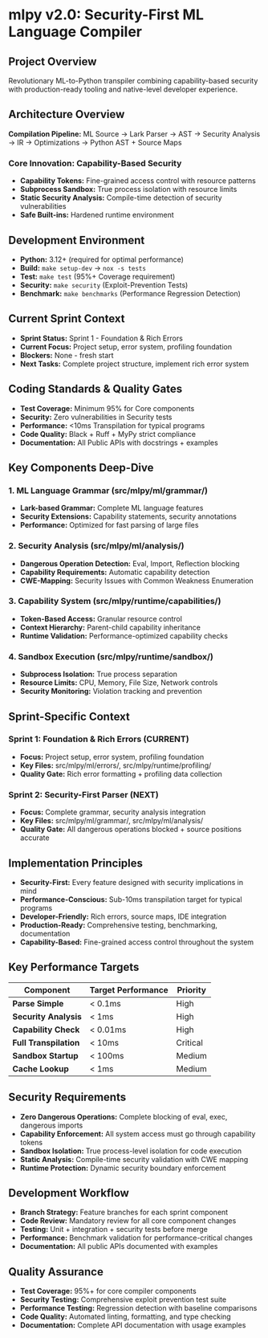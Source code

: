 # mlpy v2.0: Security-First ML Language Compiler

## Project Overview
Revolutionary ML-to-Python transpiler combining capability-based security with production-ready tooling and native-level developer experience.

## Architecture Overview
**Compilation Pipeline:** ML Source → Lark Parser → AST → Security Analysis → IR → Optimizations → Python AST + Source Maps

### Core Innovation: Capability-Based Security
- **Capability Tokens:** Fine-grained access control with resource patterns
- **Subprocess Sandbox:** True process isolation with resource limits
- **Static Security Analysis:** Compile-time detection of security vulnerabilities
- **Safe Built-ins:** Hardened runtime environment

## Development Environment
- **Python:** 3.12+ (required for optimal performance)
- **Build:** `make setup-dev` → `nox -s tests`
- **Test:** `make test` (95%+ Coverage requirement)
- **Security:** `make security` (Exploit-Prevention Tests)
- **Benchmark:** `make benchmarks` (Performance Regression Detection)

## Current Sprint Context
- **Sprint Status:** Sprint 1 - Foundation & Rich Errors
- **Current Focus:** Project setup, error system, profiling foundation
- **Blockers:** None - fresh start
- **Next Tasks:** Complete project structure, implement rich error system

## Coding Standards & Quality Gates
- **Test Coverage:** Minimum 95% for Core components
- **Security:** Zero vulnerabilities in Security tests
- **Performance:** <10ms Transpilation for typical programs
- **Code Quality:** Black + Ruff + MyPy strict compliance
- **Documentation:** All Public APIs with docstrings + examples

## Key Components Deep-Dive

### 1. ML Language Grammar (src/mlpy/ml/grammar/)
- **Lark-based Grammar:** Complete ML language features
- **Security Extensions:** Capability statements, security annotations
- **Performance:** Optimized for fast parsing of large files

### 2. Security Analysis (src/mlpy/ml/analysis/)
- **Dangerous Operation Detection:** Eval, Import, Reflection blocking
- **Capability Requirements:** Automatic capability detection
- **CWE-Mapping:** Security Issues with Common Weakness Enumeration

### 3. Capability System (src/mlpy/runtime/capabilities/)
- **Token-Based Access:** Granular resource control
- **Context Hierarchy:** Parent-child capability inheritance
- **Runtime Validation:** Performance-optimized capability checks

### 4. Sandbox Execution (src/mlpy/runtime/sandbox/)
- **Subprocess Isolation:** True process separation
- **Resource Limits:** CPU, Memory, File Size, Network controls
- **Security Monitoring:** Violation tracking and prevention

## Sprint-Specific Context
### Sprint 1: Foundation & Rich Errors (CURRENT)
- **Focus:** Project setup, error system, profiling foundation
- **Key Files:** src/mlpy/ml/errors/, src/mlpy/runtime/profiling/
- **Quality Gate:** Rich error formatting + profiling data collection

### Sprint 2: Security-First Parser (NEXT)
- **Focus:** Complete grammar, security analysis integration
- **Key Files:** src/mlpy/ml/grammar/, src/mlpy/ml/analysis/
- **Quality Gate:** All dangerous operations blocked + source positions accurate

## Implementation Principles
- **Security-First:** Every feature designed with security implications in mind
- **Performance-Conscious:** Sub-10ms transpilation target for typical programs
- **Developer-Friendly:** Rich errors, source maps, IDE integration
- **Production-Ready:** Comprehensive testing, benchmarking, documentation
- **Capability-Based:** Fine-grained access control throughout the system

## Key Performance Targets
| Component | Target Performance | Priority |
|-----------|-------------------|----------|
| **Parse Simple** | < 0.1ms | High |
| **Security Analysis** | < 1ms | High |
| **Capability Check** | < 0.01ms | High |
| **Full Transpilation** | < 10ms | Critical |
| **Sandbox Startup** | < 100ms | Medium |
| **Cache Lookup** | < 1ms | Medium |

## Security Requirements
- **Zero Dangerous Operations:** Complete blocking of eval, exec, dangerous imports
- **Capability Enforcement:** All system access must go through capability tokens
- **Sandbox Isolation:** True process-level isolation for code execution
- **Static Analysis:** Compile-time security validation with CWE mapping
- **Runtime Protection:** Dynamic security boundary enforcement

## Development Workflow
- **Branch Strategy:** Feature branches for each sprint component
- **Code Review:** Mandatory review for all core component changes
- **Testing:** Unit + integration + security tests before merge
- **Performance:** Benchmark validation for performance-critical changes
- **Documentation:** All public APIs documented with examples

## Quality Assurance
- **Test Coverage:** 95%+ for core compiler components
- **Security Testing:** Comprehensive exploit prevention test suite
- **Performance Testing:** Regression detection with baseline comparisons
- **Code Quality:** Automated linting, formatting, and type checking
- **Documentation:** Complete API documentation with usage examples